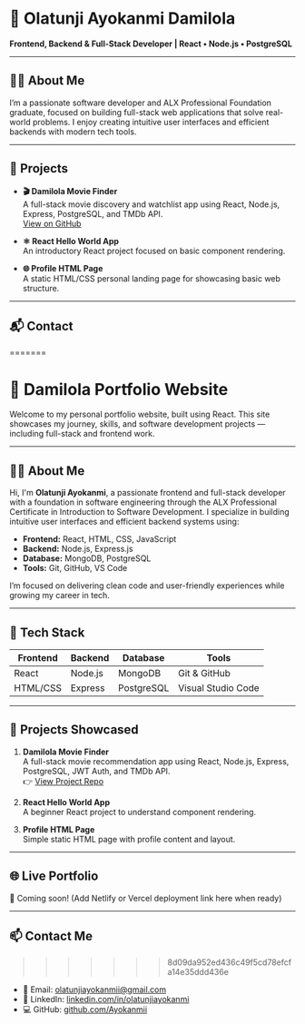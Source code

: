 # 💼 Olatunji Ayokanmi Damilola

**Frontend, Backend & Full-Stack Developer | React • Node.js • PostgreSQL**

---

## 👨‍💻 About Me

I’m a passionate software developer and ALX Professional Foundation graduate, focused on building full-stack web applications that solve real-world problems. I enjoy creating intuitive user interfaces and efficient backends with modern tech tools.

---

## 📂 Projects

- **🎬 Damilola Movie Finder**  
  A full-stack movie discovery and watchlist app using React, Node.js, Express, PostgreSQL, and TMDb API.  
  [View on GitHub](https://github.com/Ayokanmii/movie-recommendation-app)

- **⚛️ React Hello World App**  
  An introductory React project focused on basic component rendering.

- **🌐 Profile HTML Page**  
  A static HTML/CSS personal landing page for showcasing basic web structure.

---

## 📬 Contact
=======
# 💼 Damilola Portfolio Website

Welcome to my personal portfolio website, built using React. This site showcases my journey, skills, and software development projects — including full-stack and frontend work.

---

## 🧑‍💻 About Me

Hi, I'm **Olatunji Ayokanmi**, a passionate frontend and full-stack developer with a foundation in software engineering through the ALX Professional Certificate in Introduction to Software Development. I specialize in building intuitive user interfaces and efficient backend systems using:

- **Frontend:** React, HTML, CSS, JavaScript  
- **Backend:** Node.js, Express.js  
- **Database:** MongoDB, PostgreSQL  
- **Tools:** Git, GitHub, VS Code

I’m focused on delivering clean code and user-friendly experiences while growing my career in tech.

---

## 🧰 Tech Stack

| Frontend   | Backend  | Database     | Tools              |
|------------|----------|--------------|--------------------|
| React      | Node.js  | MongoDB      | Git & GitHub       |
| HTML/CSS   | Express  | PostgreSQL   | Visual Studio Code |

---

## 📂 Projects Showcased

1. **Damilola Movie Finder**  
   A full-stack movie recommendation app using React, Node.js, Express, PostgreSQL, JWT Auth, and TMDb API.  
   👉 [View Project Repo](https://github.com/Ayokanmii/movie-recommendation-app)

2. **React Hello World App**  
   A beginner React project to understand component rendering.

3. **Profile HTML Page**  
   Simple static HTML page with profile content and layout.

---

## 🌐 Live Portfolio

🚧 Coming soon! (Add Netlify or Vercel deployment link here when ready)

---

## 📫 Contact Me
>>>>>>> 8d09da952ed436c49f5cd78efcfa14e35ddd436e

- 📧 Email: [olatunjiayokanmii@gmail.com](mailto:olatunjiayokanmii@gmail.com)  
- 💼 LinkedIn: [linkedin.com/in/olatunjiayokanmi](https://linkedin.com/in/olatunjiayokanmi)  
- 💻 GitHub: [github.com/Ayokanmii](https://github.com/Ayokanmii)
